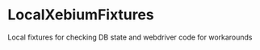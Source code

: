 LocalXebiumFixtures
===================

Local fixtures for checking DB state and webdriver code for workarounds